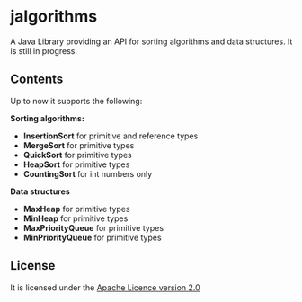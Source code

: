 # jalgorithms
A Java Library providing an API for sorting algorithms and data structures. It is still in progress.

## Contents
Up to now it supports the following:

<b>Sorting algorithms:</b>
<ul>
<li><b>InsertionSort</b> for primitive and reference types</li>
<li><b>MergeSort</b> for primitive types</li>
<li><b>QuickSort</b> for primitive types</li>
<li><b>HeapSort</b> for primitive types</li>
<li><b>CountingSort</b> for int numbers only</li>
</ul>

<b>Data structures</b>
<ul>
<li><b>MaxHeap</b> for primitive types</li>
<li><b>MinHeap</b> for primitive types</li>
<li><b>MaxPriorityQueue</b> for primitive types</li>
<li><b>MinPriorityQueue</b> for primitive types</li>
</ul>

## License
It is licensed under the [Apache Licence version 2.0](https://www.apache.org/licenses/LICENSE-2.0)
